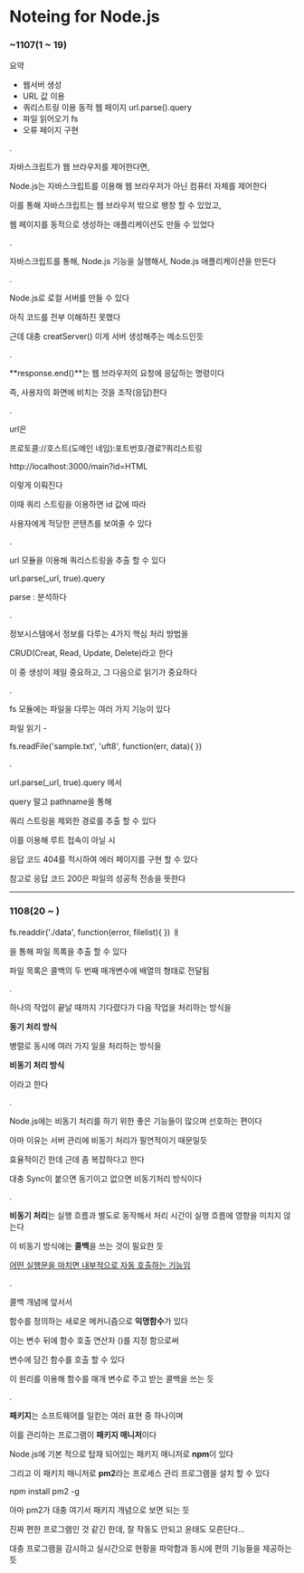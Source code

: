 # Noteing for Node.js

### ~1107(1 ~ 19)

요약

- 웹서버 생성
- URL 값 이용
- 쿼리스트링 이용 동적 웹 페이지 url.parse().query
- 파일 읽어오기 fs
- 오류 페이지 구현

.

자바스크립트가 웹 브라우저를 제어한다면,

Node.js는 자바스크립트를 이용해 웹 브라우저가 아닌 컴퓨터 자체를 제어한다

이를 통해 자바스크립트는 웹 브라우저 밖으로 팽창 할 수 있었고,

웹 페이지를 동적으로 생성하는 애플리케이션도 만들 수 있었다

.

자바스크립트를 통해, Node.js 기능을 실행해서, Node.js 애플리케이션을 만든다

.

Node.js로 로컬 서버를 만들 수 있다

아직 코드를 전부 이해하진 못했다

근데 대충 creatServer() 이게 서버 생성해주는 메소드인듯

.

**response.end()**는 웹 브라우저의 요청에 응답하는 명령이다

즉, 사용자의 화면에 비치는 것을 조작(응답)한다

.

url은

프로토콜://호스트(도메인 네임):포트번호/경로?쿼리스트링

http://localhost:3000/main?id=HTML

이렇게 이뤄진다

이때 쿼리 스트링을 이용하면 id 값에 따라

사용자에게 적당한 콘텐츠를 보여줄 수 있다

.

url 모듈을 이용해 쿼리스트링을 추출 할 수 있다

url.parse(_url, true).query

parse : 분석하다

.

정보시스템에서 정보를 다루는 4가지 핵심 처리 방법을

CRUD(Creat, Read, Update, Delete)라고 한다

이 중 생성이 제일 중요하고, 그 다음으로 읽기가 중요하다

.

fs 모듈에는 파일을 다루는 여러 가지 기능이 있다

파일 읽기 - 

fs.readFile('sample.txt', 'uft8', function(err, data){ })

.

url.parse(_url, true).query 에서 

query 말고 pathname을 통해

쿼리 스트링을 제외한 경로를 추출 할 수 있다

이를 이용해 루트 접속이 아닐 시

응답 코드 404를 적시하여 에러 페이지를 구현 할 수 있다

참고로 응답 코드 200은 파일의 성공적 전송을 뜻한다

***

### 1108(20 ~ )

fs.readdir('./data', function(error, filelist){ }) ㅐ

을 통해 파일 목록을 추출 할 수 있다

파일 목록은 콜백의 두 번째 매개변수에 배열의 형태로 전달됨

.

하나의 작업이 끝날 때까지 기다렸다가 다음 작업을 처리하는 방식을

**동기 처리 방식**

병렬로 동시에 여러 가지 일을 처리하는 방식을

**비동기 처리 방식**

이라고 한다

.

Node.js에는 비동기 처리를 하기 위한 좋은 기능들이 많으며 선호하는 편이다

아마 이유는 서버 관리에 비동기 처리가 필연적이기 때문일듯

효율적이긴 한데 근데 좀 복잡하다고 한다

대충 Sync이 붙으면 동기이고 없으면 비동기처리 방식이다

.

**비동기 처리**는 실행 흐름과 별도로 동작해서 처리 시간이 실행 흐름에 영향을 미치지 않는다

이 비동기 방식에는 **콜백**을 쓰는 것이 필요한 듯

<u>어떤 실행문을 마치면 내부적으로 자동 호출하는 기능임</u>

.

콜백 개념에 앞서서

함수를 정의하는 새로운 메커니즘으로 **익명함수**가 있다

이는 변수 뒤에 함수 호출 연산자 ()를 지정 함으로써

변수에 담긴 함수를 호출 할 수 있다

이 원리를 이용해 함수를 매개 변수로 주고 받는 콜백을 쓰는 듯

.

**패키지**는 소프트웨어를 일컫는 여러 표현 중 하나이며

이를 관리하는 프로그램이 **패키지 매니저**이다

Node.js에 기본 적으로 탑재 되어있는 패키지 매니저로 **npm**이 있다

그리고 이 패키지 매니저로 **pm2**라는 프로세스 관리 프로그램을 설치 할 수 있다

npm install pm2 -g

아마 pm2가 대충 여기서 패키지 개념으로 보면 되는 듯

진짜 편한 프로그램인 것 같긴 한데, 잘 작동도 안되고 윤태도 모른단다...

대충 프로그램을 감시하고 실시간으로 현황을 파악함과 동시에 편의 기능들을 제공하는듯


